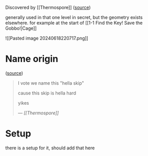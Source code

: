 Discovered by [[Thermospore]] ([source](https://discord.com/channels/313375426112389123/408694062862958592/476271896078319616))

generally used in that one level in secret, but the geometry exists elsewhere. for example at the start of [[1-1 Find the Key! Save the Gobbo!|Cage]]

![[Pasted image 20240618220717.png]]
# Name origin
([source](https://discord.com/channels/313375426112389123/408694062862958592/476276329679945729))
> I vote we name this "hella skip"
> 
> cause this skip is hella hard
> 
> yikes
> 
> &mdash; <cite>[[Thermospore]]</cite>
# Setup
there is a setup for it, should add that here